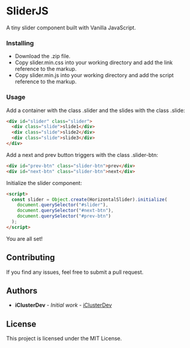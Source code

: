 # SliderJS

A tiny slider component built with Vanilla JavaScript.

### Installing

- Download the .zip file.
- Copy slider.min.css into your working directory and add the link reference to the markup.
- Copy slider.min.js into your working directory and add the script reference to the markup.

### Usage

Add a container with the class .slider and the slides with the class .slide:

```html
<div id="slider" class="slider">
  <div class="slide">slide1</div>
  <div class="slide">slide2</div>
  <div class="slide">slide3</div>
</div>
```

Add a next and prev button triggers with the class .slider-btn:

```html
<div id="prev-btn" class="slider-btn">prev</div>
<div id="next-btn" class="slider-btn">next</div>
```

Initialize the slider component:

```html
<script>
  const slider = Object.create(HorizontalSlider).initialize(
    document.querySelector("#slider"),
    document.querySelector("#next-btn"),
    document.querySelector("#prev-btn")
  );
</script>
```

You are all set!

## Contributing

If you find any issues, feel free to submit a pull request.

## Authors

- **iClusterDev** - _Initial work_ - [iClusterDev](https://github.com/iClusterDev)

## License

This project is licensed under the MIT License.

